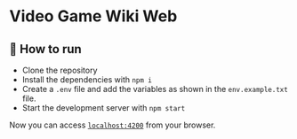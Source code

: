 # Video Game Wiki Web

## 🚀 How to run

- Clone the repository
- Install the dependencies with `npm i`
- Create a `.env` file and add the variables as shown in the `env.example.txt` file.
- Start the development server with `npm start`

Now you can access [`localhost:4200`](http://localhost:4200) from your browser.
